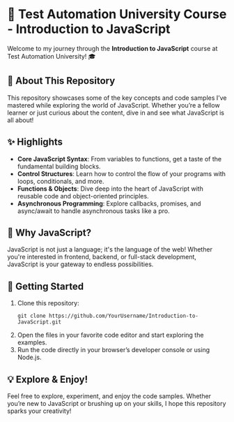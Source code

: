 # 🚀 Test Automation University Course - Introduction to JavaScript

Welcome to my journey through the **Introduction to JavaScript** course at Test Automation University! 🎓

## 📘 **About This Repository**

This repository showcases some of the key concepts and code samples I’ve mastered while exploring the world of JavaScript. Whether you’re a fellow learner or just curious about the content, dive in and see what JavaScript is all about!

## ✨ **Highlights**

- **Core JavaScript Syntax**: From variables to functions, get a taste of the fundamental building blocks.
- **Control Structures**: Learn how to control the flow of your programs with loops, conditionals, and more.
- **Functions & Objects**: Dive deep into the heart of JavaScript with reusable code and object-oriented principles.
- **Asynchronous Programming**: Explore callbacks, promises, and async/await to handle asynchronous tasks like a pro.

## 🎉 **Why JavaScript?**

JavaScript is not just a language; it's the language of the web! Whether you're interested in frontend, backend, or full-stack development, JavaScript is your gateway to endless possibilities.

## 🔧 **Getting Started**

1. Clone this repository:
   ```
   git clone https://github.com/YourUsername/Introduction-to-JavaScript.git
   ```
2. Open the files in your favorite code editor and start exploring the examples.
3. Run the code directly in your browser’s developer console or using Node.js.

## 💡 **Explore & Enjoy!**

Feel free to explore, experiment, and enjoy the code samples. Whether you’re new to JavaScript or brushing up on your skills, I hope this repository sparks your creativity!

